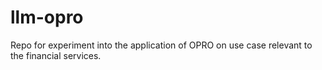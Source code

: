 # llm-opro
Repo for experiment into the application of OPRO on use case relevant to the financial services.
